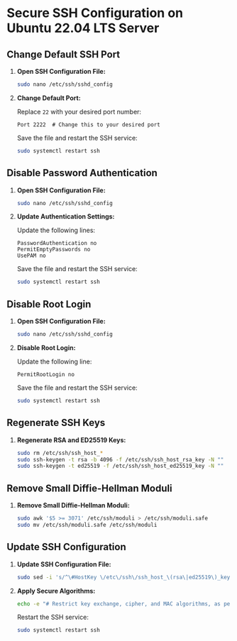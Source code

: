 # Secure SSH Configuration on Ubuntu 22.04 LTS Server

## Change Default SSH Port

1. **Open SSH Configuration File:**

    ```bash
    sudo nano /etc/ssh/sshd_config
    ```

2. **Change Default Port:**

    Replace `22` with your desired port number:

    ```plaintext
    Port 2222  # Change this to your desired port
    ```

    Save the file and restart the SSH service:

    ```bash
    sudo systemctl restart ssh
    ```

## Disable Password Authentication

1. **Open SSH Configuration File:**

    ```bash
    sudo nano /etc/ssh/sshd_config
    ```

2. **Update Authentication Settings:**

    Update the following lines:

    ```plaintext
    PasswordAuthentication no
    PermitEmptyPasswords no
    UsePAM no
    ```

    Save the file and restart the SSH service:

    ```bash
    sudo systemctl restart ssh
    ```

## Disable Root Login

1. **Open SSH Configuration File:**

    ```bash
    sudo nano /etc/ssh/sshd_config
    ```

2. **Disable Root Login:**

    Update the following line:

    ```plaintext
    PermitRootLogin no
    ```

    Save the file and restart the SSH service:

    ```bash
    sudo systemctl restart ssh
    ```

## Regenerate SSH Keys

1. **Regenerate RSA and ED25519 Keys:**

    ```bash
    sudo rm /etc/ssh/ssh_host_*
    sudo ssh-keygen -t rsa -b 4096 -f /etc/ssh/ssh_host_rsa_key -N ""
    sudo ssh-keygen -t ed25519 -f /etc/ssh/ssh_host_ed25519_key -N ""
    ```

## Remove Small Diffie-Hellman Moduli

1. **Remove Small Diffie-Hellman Moduli:**

    ```bash
    sudo awk '$5 >= 3071' /etc/ssh/moduli > /etc/ssh/moduli.safe
    sudo mv /etc/ssh/moduli.safe /etc/ssh/moduli
    ```

## Update SSH Configuration

1. **Update SSH Configuration File:**

    ```bash
    sudo sed -i 's/^\#HostKey \/etc\/ssh\/ssh_host_\(rsa\|ed25519\)_key$/HostKey \/etc\/ssh\/ssh_host_\1_key/g' /etc/ssh/sshd_config
    ```

2. **Apply Secure Algorithms:**

    ```bash
    echo -e "# Restrict key exchange, cipher, and MAC algorithms, as per sshaudit.com\n# hardening guide.\nKexAlgorithms sntrup761x25519-sha512@openssh.com,curve25519-sha256,curve25519-sha256@libssh.org,gss-curve25519-sha256-,diffie-hellman-group16-sha512,gss-group16-sha512-,diffie-hellman-group18-sha512,diffie-hellman-group-exchange-sha256\n\nCiphers chacha20-poly1305@openssh.com,aes256-gcm@openssh.com,aes128-gcm@openssh.com,aes256-ctr,aes192-ctr,aes128-ctr\n\nMACs hmac-sha2-256-etm@openssh.com,hmac-sha2-512-etm@openssh.com,umac-128-etm@openssh.com\n\nHostKeyAlgorithms sk-ssh-ed25519-cert-v01@openssh.com,ssh-ed25519-cert-v01@openssh.com,rsa-sha2-512-cert-v01@openssh.com,rsa-sha2-256-cert-v01@openssh.com,sk-ssh-ed25519@openssh.com,ssh-ed25519,rsa-sha2-512,rsa-sha2-256\n\nCASignatureAlgorithms sk-ssh-ed25519@openssh.com,ssh-ed25519,rsa-sha2-512,rsa-sha2-256\n\nGSSAPIKexAlgorithms gss-curve25519-sha256-,gss-group16-sha512-\n\nHostbasedAcceptedAlgorithms sk-ssh-ed25519-cert-v01@openssh.com,ssh-ed25519-cert-v01@openssh.com,sk-ssh-ed25519@openssh.com,ssh-ed25519,rsa-sha2-512-cert-v01@openssh.com,rsa-sha2-512,rsa-sha2-256-cert-v01@openssh.com,rsa-sha2-256\n\nPubkeyAcceptedAlgorithms sk-ssh-ed25519-cert-v01@openssh.com,ssh-ed25519-cert-v01@openssh.com,sk-ssh-ed25519@openssh.com,ssh-ed25519,rsa-sha2-512-cert-v01@openssh.com,rsa-sha2-512,rsa-sha2-256-cert-v01@openssh.com,rsa-sha2-256" > /etc/ssh/sshd_config.d/ssh-audit_hardening.conf
    ```

    Restart the SSH service:

    ```bash
    sudo systemctl restart ssh
    ```
